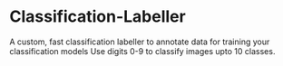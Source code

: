 # Classification-Labeller
A custom, fast classification labeller to annotate data for training your classification models
Use digits 0-9 to classify images upto 10 classes.
